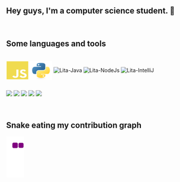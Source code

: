 ## **Hey guys, I'm a computer science student. 👋**

<br>
 
## Some languages and tools
  
<div style="display: inline_block"><br>
  <img align="center" alt="Lita-Js" height="50" width="60" src="https://raw.githubusercontent.com/devicons/devicon/master/icons/javascript/javascript-plain.svg">
  <img align="center" alt="Lita-Python" height="50" width="60" src="https://raw.githubusercontent.com/devicons/devicon/master/icons/python/python-original.svg">
  <img align="center" alt="Lita-Java" height="60" width="70" src="https://cdn.jsdelivr.net/gh/devicons/devicon/icons/java/java-original-wordmark.svg" />    
  <img align="center" alt="Lita-NodeJs" height="70" width="80" src="https://cdn.jsdelivr.net/gh/devicons/devicon/icons/nodejs/nodejs-original-wordmark.svg">
  <img align="center" alt="Lita-IntelliJ" height="70" width="80" src="https://cdn.jsdelivr.net/gh/devicons/devicon/icons/intellij/intellij-original-wordmark.svg" />          
</div>

 ##

 <!--social networks-->
 
<div> 
  <a href="https://www.linkedin.com/in/tal1tasantos" target="_blank"><img src="https://img.shields.io/badge/-LinkedIn-%230077B5?style=for-the-badge&logo=linkedin&logoColor=white" target="_blank"></a>
  <a href ="https://www.hackerrank.com/litas_educ"><img src="https://img.shields.io/badge/-Hackerrank-2EC866?style=for-the-badge&logo=HackerRank&logoColor=white" target="_blank" target="_blank"></a>
  <a href="https://gitlab.com/l1ta" target="_blank"><img src="https://img.shields.io/badge/GitLab-330F63?style=for-the-badge&logo=gitlab&logoColor=white"></a>
  <a href="https://www.udemy.com/user/talita-santos-da-silva-4/" target="_blank"><img src="https://img.shields.io/badge/Udemy-EC5252?style=for-the-badge&logo=Udemy&logoColor=white" target="_blank"></a>
  <a href="https://twitter.com/ssl1ta" target="_blank"><img src="https://img.shields.io/badge/Twitter-1DA1F2?style=for-the-badge&logo=twitter&logoColor=white"></a>
</div>

<br/>
<br/>

## Snake eating my contribution graph

![snake gif](https://github.com/euLita/euLita/blob/output/github-contribution-grid-snake.gif)
